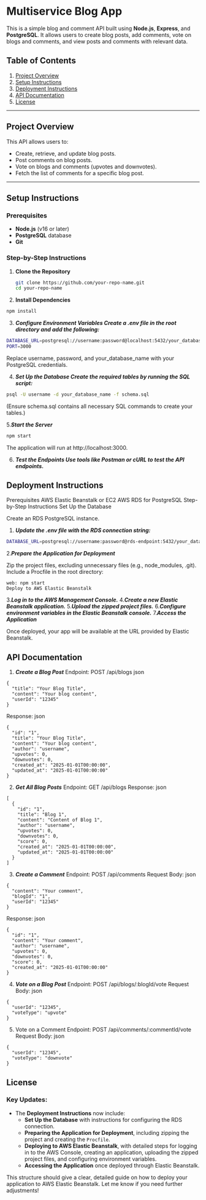﻿# Multiservice Blog App

This is a simple blog and comment API built using **Node.js**, **Express**, and **PostgreSQL**. It allows users to create blog posts, add comments, vote on blogs and comments, and view posts and comments with relevant data.

## **Table of Contents**

1. [Project Overview](#project-overview)
2. [Setup Instructions](#setup-instructions)
3. [Deployment Instructions](#deployment-instructions)
4. [API Documentation](#api-documentation)
5. [License](#license)

---

## **Project Overview**

This API allows users to:
- Create, retrieve, and update blog posts.
- Post comments on blog posts.
- Vote on blogs and comments (upvotes and downvotes).
- Fetch the list of comments for a specific blog post.

---

## **Setup Instructions**

### **Prerequisites**
- **Node.js** (v16 or later)
- **PostgreSQL** database
- **Git**

### **Step-by-Step Instructions**

1. **Clone the Repository**
   ```bash
   git clone https://github.com/your-repo-name.git
   cd your-repo-name
2. **Install Dependencies**
```bash
npm install
```
3. ***Configure Environment Variables Create a .env file in the root directory and add the following:***

```bash
DATABASE_URL=postgresql://username:password@localhost:5432/your_database_name
PORT=3000
```
Replace username, password, and your_database_name with your PostgreSQL credentials.

4. ***Set Up the Database Create the required tables by running the SQL script:***
```bash
psql -U username -d your_database_name -f schema.sql
```
(Ensure schema.sql contains all necessary SQL commands to create your tables.)

5.***Start the Server***

```bash
npm start
```
The application will run at http://localhost:3000.

6. ***Test the Endpoints Use tools like Postman or cURL to test the API endpoints.***

## Deployment Instructions
Prerequisites
AWS Elastic Beanstalk or EC2
AWS RDS for PostgreSQL
Step-by-Step Instructions
Set Up the Database

Create an RDS PostgreSQL instance.
1. ***Update the .env file with the RDS connection string:***
```bash
DATABASE_URL=postgresql://username:password@rds-endpoint:5432/your_database_name
```
2.***Prepare the Application for Deployment***

Zip the project files, excluding unnecessary files (e.g., node_modules, .git).
Include a Procfile in the root directory:
```
web: npm start
Deploy to AWS Elastic Beanstalk
```

3.***Log in to the AWS Management Console.***
4.***Create a new Elastic Beanstalk application.***
5.***Upload the zipped project files.***
6.***Configure environment variables in the Elastic Beanstalk console.***
7.***Access the Application***

Once deployed, your app will be available at the URL provided by Elastic Beanstalk.

## API Documentation
1. ***Create a Blog Post***
Endpoint: POST /api/blogs
json
```
{
  "title": "Your Blog Title",
  "content": "Your blog content",
  "userId": "12345"
}
```
Response:
json
```
{
  "id": "1",
  "title": "Your Blog Title",
  "content": "Your blog content",
  "author": "username",
  "upvotes": 0,
  "downvotes": 0,
  "created_at": "2025-01-01T00:00:00",
  "updated_at": "2025-01-01T00:00:00"
}
```
2. ***Get All Blog Posts***
Endpoint: GET /api/blogs
Response:
json
```
[
  {
    "id": "1",
    "title": "Blog 1",
    "content": "Content of Blog 1",
    "author": "username",
    "upvotes": 0,
    "downvotes": 0,
    "score": 0,
    "created_at": "2025-01-01T00:00:00",
    "updated_at": "2025-01-01T00:00:00"
  }
]
```
3. ***Create a Comment***
Endpoint: POST /api/comments
Request Body:
json
```
{
  "content": "Your comment",
  "blogId": "1",
  "userId": "12345"
}
```
Response:
json
```
{
  "id": "1",
  "content": "Your comment",
  "author": "username",
  "upvotes": 0,
  "downvotes": 0,
  "score": 0,
  "created_at": "2025-01-01T00:00:00"
}
```
4. ***Vote on a Blog Post***
Endpoint: POST /api/blogs/:blogId/vote
Request Body:
json
```
{
  "userId": "12345",
  "voteType": "upvote"
}
```
5. Vote on a Comment
Endpoint: POST /api/comments/:commentId/vote
Request Body:
json
```
{
  "userId": "12345",
  "voteType": "downvote"
}
```
## License

### Key Updates:

- The **Deployment Instructions** now include:
  - **Set Up the Database** with instructions for configuring the RDS connection.
  - **Preparing the Application for Deployment**, including zipping the project and creating the `Procfile`.
  - **Deploying to AWS Elastic Beanstalk**, with detailed steps for logging in to the AWS Console, creating an application, uploading the zipped project files, and configuring environment variables.
  - **Accessing the Application** once deployed through Elastic Beanstalk.

This structure should give a clear, detailed guide on how to deploy your application to AWS Elastic Beanstalk. Let me know if you need further adjustments!


